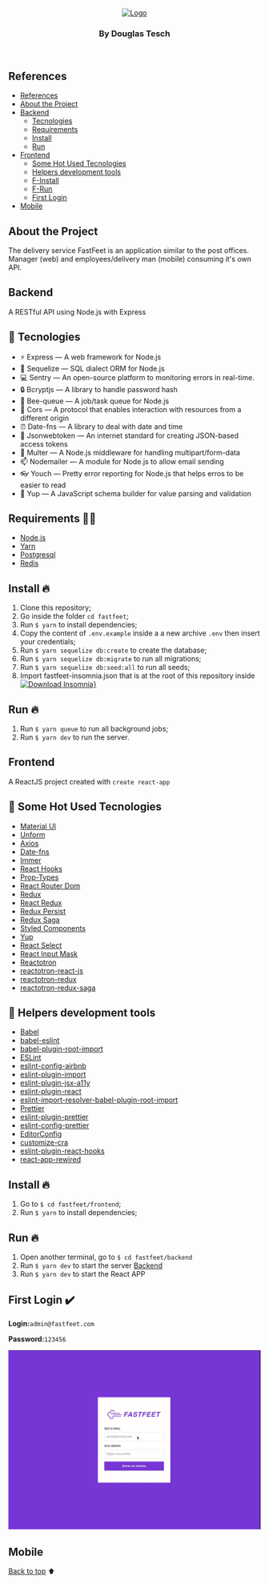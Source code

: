 <br />
<p align="center">
  <a href="https://github.com/Dtesch9/fastfeet">
    <img src="https://i.imgur.com/UP8yGBg.png" alt="Logo">
  </a>

  <h3 align="center">By Douglas Tesch</h3>
</p>
<br />

## References

- [References](#references)
- [About the Project](#about-the-project)
- [Backend](#backend)
  - [Tecnologies](#-tecnologies)
  - [Requirements](#requirements-)
  - [Install](#install-)
  - [Run](#run-)
- [Frontend](#frontend)
  - [Some Hot Used Tecnologies](#-some-hot-used-tecnologies)
  - [Helpers development tools](#-helpers-development-tools)
  - [F-Install](#f-install-)
  - [F-Run](#f-run-)
  - [First Login](#first-login-heavy_check_mark)
- [Mobile](#mobile)
  

  
## About the Project

The delivery service FastFeet is an application similar to the post offices. Manager (web) and employees/delivery man (mobile) consuming it's own API.

## Backend

A RESTful API using Node.js with Express

## 🚀 Tecnologies

- ⚡ Express — A web framework for Node.js
- 💾 Sequelize — SQL dialect ORM for Node.js
- :computer: Sentry — An open-source platform to monitoring errors in real-time.
- :lock: Bcryptjs —  A library to handle password hash
- :honeybee: Bee-queue — A job/task queue for Node.js
- :fax: Cors — A protocol that enables interaction with resources from a different origin
- :alarm_clock: Date-fns — A library to deal with date and time
- :key: Jsonwebtoken — An internet standard for creating JSON-based access tokens
- :paperclip: Multer — A Node.js middleware for handling multipart/form-data
- :mailbox: Nodemailer — A module for Node.js to allow email sending
- :eyeglasses: Youch — Pretty error reporting for Node.js that helps erros to be easier to read
- :memo: Yup — A JavaScript schema builder for value parsing and validation

## Requirements ✋🏻

- [Node.js](https://nodejs.org/en/)
- [Yarn](https://yarnpkg.com/pt-BR/docs/install)
- [Postgresql](https://www.postgresql.org/)
- [Redis](https://redis.io/)

## Install 🔥

1. Clone this repository;
2. Go inside the folder `cd fastfeet`;
3. Run `$ yarn` to install dependencies;
4. Copy the content of `.env.example` inside a a new archive `.env` then insert your credentials;
5. Run `$ yarn sequelize db:create` to create the database;
6. Run `$ yarn sequelize db:migrate` to run all migrations;
7. Run `$ yarn sequelize db:seed:all` to run all seeds;
8. Import fastfeet-insomnia.json that is at the root of this repository inside [![Download Insomnia}](https://insomnia.rest/images/run.svg)](https://insomnia.rest/)


## Run 🔥 
1. Run `$ yarn queue` to run all background jobs;
2. Run `$ yarn dev` to run the server.

## Frontend

A ReactJS project created with `create react-app`

## 🚀 Some Hot Used Tecnologies 

- [Material UI](https://material-ui.com/)
- [Unform](https://unform.dev/)
- [Axios](https://github.com/axios/axios)
- [Date-fns](https://date-fns.org/)
- [Immer](https://github.com/immerjs/immer)
- [React Hooks](https://reactjs.org/docs/hooks-intro.html)
- [Prop-Types](https://reactjs.org/docs/typechecking-with-proptypes.html)
- [React Router Dom](https://reacttraining.com/react-router/web/guides/quick-start)
- [Redux](https://redux.js.org/)
- [React Redux](https://redux.js.org/basics/usage-with-react)
- [Redux Persist](https://github.com/rt2zz/redux-persist)
- [Redux Saga](https://redux-saga.js.org/)
- [Styled Components](https://styled-components.com/)
- [Yup](https://github.com/jquense/yup)
- [React Select](https://react-select.com/home)
- [React Input Mask](https://github.com/sanniassin/react-input-mask)
- [Reactotron](https://github.com/infinitered/reactotron)
- [reactotron-react-js](https://github.com/infinitered/reactotron/blob/master/docs/quick-start-react-js.md)
- [reactotron-redux](https://github.com/infinitered/reactotron/blob/master/docs/plugin-redux.md)
- [reactotron-redux-saga](https://github.com/infinitered/reactotron/blob/master/docs/plugin-redux-saga.md)

## 🚀 Helpers development tools

- [Babel](https://babeljs.io/)
- [babel-eslint](https://github.com/babel/babel-eslint)
- [babel-plugin-root-import](https://github.com/entwicklerstube/babel-plugin-root-import)
- [ESLint](https://eslint.org/)
- [eslint-config-airbnb](https://github.com/airbnb/javascript/tree/master/packages/eslint-config-airbnb)
- [eslint-plugin-import](https://github.com/benmosher/eslint-plugin-import)
- [eslint-plugin-jsx-a11y](https://github.com/evcohen/eslint-plugin-jsx-a11y)
- [eslint-plugin-react](https://github.com/yannickcr/eslint-plugin-react)
- [eslint-import-resolver-babel-plugin-root-import](https://github.com/olalonde/eslint-import-resolver-babel-root-import)
- [Prettier](https://prettier.io/)
- [eslint-plugin-prettier](https://github.com/prettier/eslint-plugin-prettier)
- [eslint-config-prettier](https://github.com/prettier/eslint-config-prettier)
- [EditorConfig](https://editorconfig.org/)
- [customize-cra](https://github.com/arackaf/customize-cra)
- [eslint-plugin-react-hooks](https://github.com/facebook/react/tree/master/packages/eslint-plugin-react-hooks)
- [react-app-rewired](https://github.com/timarney/react-app-rewired)

##  Install 🔥

1. Go to `$ cd fastfeet/frontend`;
2. Run `$ yarn` to install dependencies;


##  Run 🔥 
1. Open another terminal, go to `$ cd fastfeet/backend`
2. Run `$ yarn dev` to start the server [Backend](#backend)
3. Run `$ yarn dev` to start the React APP

## First Login :heavy_check_mark:

**Login:**`admin@fastfeet.com`

**Password:**`123456`

![First Login](https://github.com/Dtesch9/fastfeet/blob/master/images/login.gif)

## Mobile

[Back to top](#references) :arrow_up:
